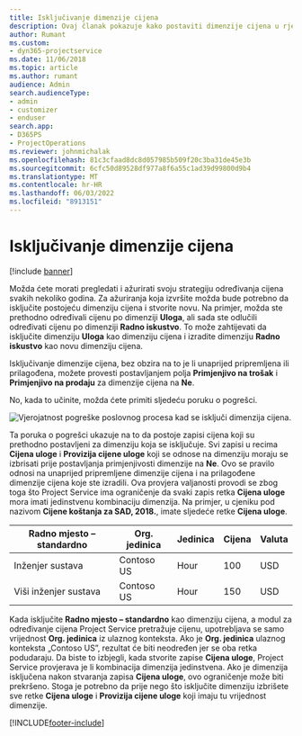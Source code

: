 ```yaml
---
title: Isključivanje dimenzije cijena
description: Ovaj članak pokazuje kako postaviti dimenzije cijena u rješenju Project Service.
author: Rumant
ms.custom:
- dyn365-projectservice
ms.date: 11/06/2018
ms.topic: article
ms.author: rumant
audience: Admin
search.audienceType:
- admin
- customizer
- enduser
search.app:
- D365PS
- ProjectOperations
ms.reviewer: johnmichalak
ms.openlocfilehash: 81c3cfaad8dc8d057985b509f20c3ba31de45e3b
ms.sourcegitcommit: 6cfc50d89528df977a8f6a55c1ad39d99800d9b4
ms.translationtype: MT
ms.contentlocale: hr-HR
ms.lasthandoff: 06/03/2022
ms.locfileid: "8913151"
---
```

# <a name="turn-off-a-pricing-dimension"></a>Isključivanje dimenzije cijena

[!include [banner](../includes/psa-now-project-operations.md)]

Možda ćete morati pregledati i ažurirati svoju strategiju određivanja cijena svakih nekoliko godina. Za ažuriranja koja izvršite možda bude potrebno da isključite postojeću dimenziju cijena i stvorite novu. Na primjer, možda ste prethodno određivali cijenu po dimenziji **Uloga**, ali sada ste odlučili određivati cijenu po dimenziji **Radno iskustvo**. To može zahtijevati da isključite dimenziju **Uloga** kao dimenziju cijena i izradite dimenziju **Radno iskustvo** kao novu dimenziju cijena. 

Isključivanje dimenzije cijena, bez obzira na to je li unaprijed pripremljena ili prilagođena, možete provesti postavljanjem polja **Primjenjivo na trošak** i **Primjenjivo na prodaju** za dimenzije cijena na **Ne**.

No, kada to učinite, možda ćete primiti sljedeću poruku o pogrešci.

![Vjerojatnost pogreške poslovnog procesa kad se isključi dimenzija cijena.](media/Business-Process-Error.png)


Ta poruka o pogrešci ukazuje na to da postoje zapisi cijena koji su prethodno postavljeni za dimenziju koja se isključuje. Svi zapisi u recima **Cijena uloge** i **Provizija cijene uloge** koji se odnose na dimenziju moraju se izbrisati prije postavljanja primjenjivosti dimenzije na **Ne**. Ovo se pravilo odnosi na unaprijed pripremljene dimenzije cijena i na prilagođene dimenzije cijena koje ste izradili. Ova provjera valjanosti provodi se zbog toga što Project Service ima ograničenje da svaki zapis retka **Cijena uloge** mora imati jedinstvenu kombinaciju dimenzija. Na primjer, u cjeniku pod nazivom **Cijene koštanja za SAD, 2018.**, imate sljedeće retke **Cijena uloge**. 

| Radno mjesto – standardno         | Org. jedinica    |Jedinica   |Cijena  |Valuta  |
| -----------------------|-------------|-------|-------|----------|
| Inženjer sustava|Contoso US|Hour| 100|USD|
| Viši inženjer sustava|Contoso US|Hour| 150| USD|


Kada isključite **Radno mjesto – standardno** kao dimenziju cijena, a modul za određivanje cijena Project Service pretražuje cijenu, upotrebljava se samo vrijednost **Org. jedinica** iz ulaznog konteksta. Ako je **Org. jedinica** ulaznog konteksta „Contoso US”, rezultat će biti neodređen jer se oba retka podudaraju. Da biste to izbjegli, kada stvorite zapise **Cijena uloge**, Project Service provjerava je li kombinacija dimenzija jedinstvena. Ako je dimenzija isključena nakon stvaranja zapisa **Cijena uloge**, ovo ograničenje može biti prekršeno. Stoga je potrebno da prije nego što isključite dimenziju izbrišete sve retke **Cijena uloge** i **Provizija cijene uloge** koji imaju tu vrijednost dimenzije.



[!INCLUDE[footer-include](../includes/footer-banner.md)]
